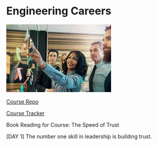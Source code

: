 # Engineering Careers

![leading by trust](teamLead.jpeg)

[Course Repo](https://github.com/Make-School-Courses/SPD-1.02-Engineering-Careers-2)

[Course Tracker](https://docs.google.com/spreadsheets/u/1/d/105sDk6WGepif0NurLQnyxLI-I1Rpa6ESy4Etqd_1_N4/edit#gid=136456159)

Book Reading for Course: The Speed of Trust

[DAY 1] The number one skill in leadership is building trust.
